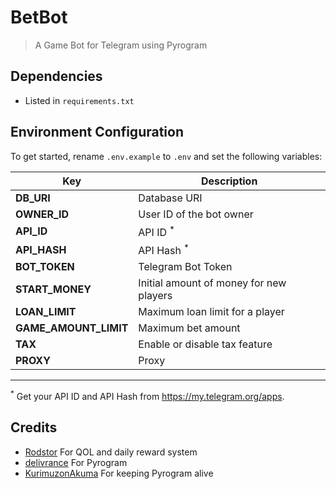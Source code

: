 # BetBot
> A Game Bot for Telegram using Pyrogram

## Dependencies
- Listed in `requirements.txt`

## Environment Configuration
To get started, rename `.env.example` to `.env` and set the following variables:

| Key                   | Description                             |
|-----------------------|-----------------------------------------|
| **DB_URI**            | Database URI                            |
| **OWNER_ID**          | User ID of the bot owner                |
| **API_ID**            | API ID <sup>*</sup>                     |
| **API_HASH**          | API Hash <sup>*</sup>                   |
| **BOT_TOKEN**         | Telegram Bot Token                      |
| **START_MONEY**       | Initial amount of money for new players |
| **LOAN_LIMIT**        | Maximum loan limit for a player         |
| **GAME_AMOUNT_LIMIT** | Maximum bet amount                      |
| **TAX**               | Enable or disable tax feature           |
| **PROXY**             | Proxy                                   |

---

<sup>*</sup> Get your API ID and API Hash from https://my.telegram.org/apps.

## Credits
- [Rodstor](https://github.com/Rodstor) For QOL and daily reward system
- [delivrance](https://github.com/delivrance) For Pyrogram
- [KurimuzonAkuma](https://github.com/KurimuzonAkuma) For keeping Pyrogram alive
